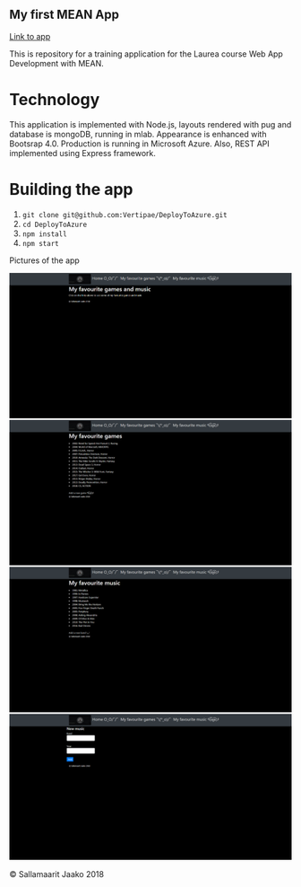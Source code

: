 ## My first MEAN App 
[Link to app ](https://jaako.azurewebsites.net/)

This is repository for a training application for the Laurea course Web App Development with MEAN.

# Technology

This application is implemented with Node.js, layouts rendered with pug and database is mongoDB, running in mlab.
Appearance is enhanced with Bootsrap 4.0. Production is running in Microsoft Azure. Also, REST API implemented using Express framework.

# Building the app

1. `git clone git@github.com:Vertipae/DeployToAzure.git`
2. `cd DeployToAzure`
3. `npm install`
4. `npm start`

Pictures of the app

![](https://raw.githubusercontent.com/Vertipae/DeployToAzure/master/img/Mean1.PNG)
![](https://raw.githubusercontent.com/Vertipae/DeployToAzure/master/img/Mean2.PNG)
![](https://raw.githubusercontent.com/Vertipae/DeployToAzure/master/img/Mean3.PNG)
![](https://raw.githubusercontent.com/Vertipae/DeployToAzure/master/img/Mean4.PNG)


© Sallamaarit Jaako 2018
